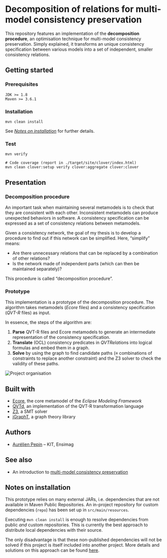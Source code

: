 # Decomposition of relations for multi-model consistency preservation

This repository features an implementation of the **decomposition procedure**, an optimisation technique for multi-model consistency preservation. Simply explained, it transforms an unique consistency specification between various models into a set of independent, smaller consistency relations.

## Getting started

### Prerequisites

```
JDK >= 1.8
Maven >= 3.6.1
```

### Installation

```shell
mvn clean install
```

See [*Notes on installation*](#notes-on-installation) for further details.

### Test

```shell
mvn verify

# Code coverage (report in ./target/site/clover/index.html)
mvn clean clover:setup verify clover:aggregate clover:clover

```

## Presentation

### Decomposition procedure

An important task when maintaining several metamodels is to check that they are consistent with each other. Inconsistent metamodels can produce unexpected behaviors in software.
A consistency specification can be expressed as a set of consistency relations between metamodels.

Given a consistency network, the goal of my thesis is to develop a procedure to find out if this network can be simplified. Here, “simplify” means:

* Are there unnecessary relations that can be replaced by a combination of other relations?
* Is the network made of independent parts (which can then be maintained separately)?

This procedure is called “decomposition procedure”.

### Prototype

This implementation is a prototype of the decomposition procedure. The algorithm takes metamodels (*Ecore* files) and a consistency specification (*QVT-R* files) as input.

In essence, the steps of the algorithm are:

1. **Parse** QVT-R files and Ecore metamodels to generate an intermediate representation of the consistency specification.
2. **Translate** (OCL) consistency predicates in *QVTRelation*s into logical formulas and embed them in a graph.
3. **Solve** by using the graph to find candidate paths (≡ combinations of constraints to replace another constraint) and the Z3 solver to check the validity of these paths.

![Project organisation](https://raw.githubusercontent.com/aurelienpepin/KIT_ConsistencyPreservation_Decomposition/feature/cleancode/organisation.png?token=ABYBLDRPOF7RHHY37NRD6Y25QSBJA)

## Built with

* [Ecore](https://wiki.eclipse.org/Ecore), the core metamodel of the *Eclipse Modeling Framework*
* [QVTd](https://wiki.eclipse.org/MMT/QVT_Declarative_(QVTd)), an implementation of the QVT-R transformation language
* [Z3](https://github.com/Z3Prover/z3/wiki), a SMT solver
* [jGraphT](https://jgrapht.org/), a graph theory library 

## Authors

* [Aurélien Pepin](https:///github.com/aurelienpepin) – KIT, Ensimag

## See also

* An introduction to [multi-model consistency preservation](https://sdqweb.ipd.kit.edu/publications/pdfs/klare2018docsym.pdf)

## Notes on installation

This prototype relies on many external JARs, i.e. dependencies that are not available in Maven Public Repositories.
An in-project repository for custom dependencies (`repo`) has been set up in `src/main/resources`.

Executing `mvn clean install` is enough to resolve dependencies from public *and* custom repositories.
This is currently the best approach to distribute local dependencies with their source.

The only disadvantage is that these non-published dependencies will not be solved if this project is itself included into another project.
More details and solutions on this approach can be found [here](https://stackoverflow.com/a/7623805/8804793).
